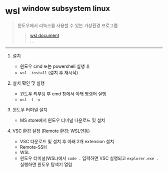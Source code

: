 # wsl <sup>window subsystem linux</sup>
> 윈도우에서 리눅스를 사용할 수 있는 가상환경 프로그램  
>> [wsl document](https://learn.microsoft.com/ko-kr/windows/wsl/install)  
> ...

-------

1. 설치
    - 윈도우 cmd 또는 powershell 실행 후
    - `wsl -install` (설치 후 재시작)

2. 설치 확인 및 실행
    - 윈도우 리부팅 후 cmd 창에서 아래 명령어 실행
    - `wsl -l -v`

3. 윈도우 터미널 설치
    - MS store에서 윈도우 터미널 다운로드 및 설치

4. VSC 환경 설정 (Remote 환경: WSL연동)
    - VSC 다운로드 및 설치 후 아래 2개 extension 설치
    - Remote-SSH
    - WSL
    - 윈도우 터미널(WSL)에서 `code .` 입력하면 VSC 실행되고 `explorer.exe .` 실행하면 윈도우 탐색기 열림
